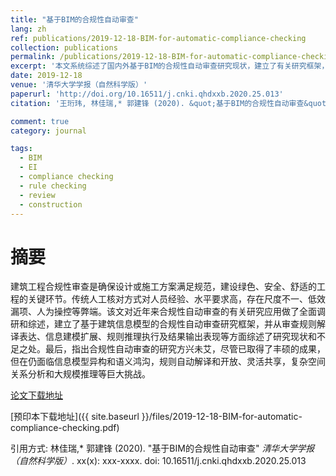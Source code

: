 ```yaml
---
title: "基于BIM的合规性自动审查"
lang: zh
ref: publications/2019-12-18-BIM-for-automatic-compliance-checking
collection: publications
permalink: /publications/2019-12-18-BIM-for-automatic-compliance-checking
excerpt: '本文系统综述了国内外基于BIM的合规性自动审查研究现状，建立了有关研究框架，并指明了未来研究方向'
date: 2019-12-18
venue: '清华大学学报（自然科学版）'
paperurl: 'http://doi.org/10.16511/j.cnki.qhdxxb.2020.25.013'
citation: '王珩玮, 林佳瑞,* 郭建锋 (2020). &quot;基于BIM的合规性自动审查&quot; <i>清华大学学报（自然科学版）</i>. xx(x): xxx-xxxx. doi: 10.16511/j.cnki.qhdxxb.2020.25.013'

comment: true
category: journal

tags: 
  - BIM
  - EI
  - compliance checking
  - rule checking
  - review
  - construction
---
```



摘要
====

建筑工程合规性审查是确保设计或施工方案满足规范，建设绿色、安全、舒适的工程的关键环节。传统人工核对方式对人员经验、水平要求高，存在尺度不一、低效漏项、人为操控等弊端。该文对近年来合规性自动审查的有关研究应用做了全面调研和综述，建立了基于建筑信息模型的合规性自动审查研究框架，并从审查规则解译表达、信息建模扩展、规则推理执行及结果输出表现等方面综述了研究现状和不足之处。最后，指出合规性自动审查的研究方兴未艾，尽管已取得了丰硕的成果，但在仍面临信息模型异构和语义鸿沟，规则自动解译和开放、灵活共享，复杂空间关系分析和大规模推理等巨大挑战。

[论文下载地址](http://doi.org/10.16511/j.cnki.qhdxxb.2020.25.013)

[预印本下载地址]({{ site.baseurl }}/files/2019-12-18-BIM-for-automatic-compliance-checking.pdf)

引用方式: 林佳瑞,* 郭建锋 (2020). &quot;基于BIM的合规性自动审查&quot; <i>清华大学学报（自然科学版）</i>. xx(x): xxx-xxxx. doi: 10.16511/j.cnki.qhdxxb.2020.25.013
